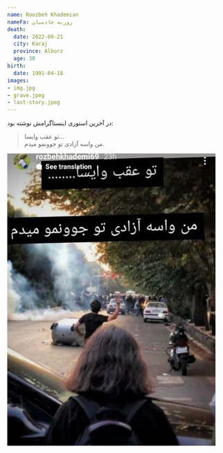 ```yaml
---
name: Roozbeh Khademian
nameFa: روزبه خادمیان
death:
  date: 2022-09-21
  city: Karaj
  province: Alborz
  age: 30
birth:
  date: 1991-04-18
images:
- img.jpg
- grave.jpeg
- last-story.jpeg
---
```


در آخرین استوری اینستاگرامش نوشته بود:
> تو عقب وایسا…  
> من واسه آزادی تو جوونمو میدم.

![](./last-story.jpeg)